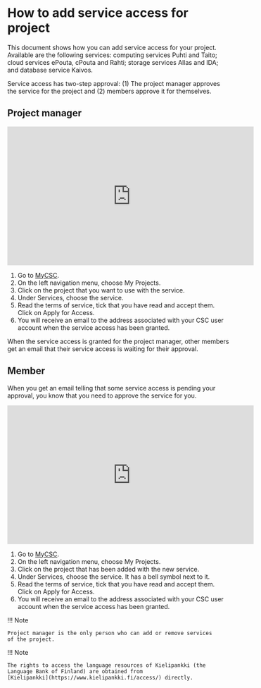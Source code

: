 # How to add service access for project

This document shows how you can add service access for your project.
Available are the following services: computing services Puhti and
Taito; cloud services ePouta, cPouta and Rahti; storage services Allas
and IDA; and database service Kaivos.

Service access has two-step approval: (1) The project manager approves
the service for the project and (2) members approve it for themselves.

## Project manager

<iframe width="560" height="315" src="https://www.youtube.com/embed/1cMkuo0mV5M" frameborder="0" allow="accelerometer; autoplay; encrypted-media; gyroscope; picture-in-picture" allowfullscreen></iframe>

1. Go to [MyCSC](http://my.csc.fi).
1. On the left navigation menu, choose My Projects.
1. Click on the project that you want to use with the service.
1. Under Services, choose the service.
1. Read the terms of service, tick that you have read and accept them.
Click on Apply for Access.
1. You will receive an email to the address associated with your CSC
user account when the service access has been granted.

When the service access is granted for the project manager, other
members get an email that their service access is waiting for their
approval.

## Member

When you get an email telling that some service access is pending your
approval, you know that you need to approve the service for you.

<iframe width="560" height="315" src="https://www.youtube.com/embed/w9bPMQCoHVc" frameborder="0" allow="accelerometer; autoplay; encrypted-media; gyroscope; picture-in-picture" allowfullscreen></iframe>

1. Go to [MyCSC](http://my.csc.fi).
1. On the left navigation menu, choose My Projects.
1. Click on the project that has been added with the new service.
1. Under Services, choose the service. It has a bell symbol next to
it.
1. Read the terms of service, tick that you have read and accept them.
Click on Apply for Access.
1. You will receive an email to the address associated with your CSC
user account when the service access has been granted.

!!! Note

    Project manager is the only person who can add or remove services
    of the project.

!!! Note

    The rights to access the language resources of Kielipankki (the
    Language Bank of Finland) are obtained from
    [Kielipankki](https://www.kielipankki.fi/access/) directly.
